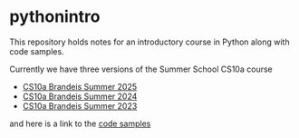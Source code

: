 # pythonintro

This repository holds notes for an introductory course in Python along with code samples.

Currently we have three versions of the Summer School CS10a course
* [CS10a Brandeis Summer 2025](courses/cs10aBrandeisSum25.md)
* [CS10a Brandeis Summer 2024](courses/cs10aBrandeisSum24.md)
* [CS10a Brandeis Summer 2023](courses/cs10aBrandeisSum23.md)


and here is a link to the [code samples](code/)

